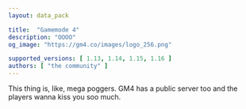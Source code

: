 ```yaml
---
layout: data_pack

title:  "Gamemode 4"
description: "OOOO"
og_image: "https://gm4.co/images/logo_256.png"

supported_versions: [ 1.13, 1.14, 1.15, 1.16 ]
authors: [ "the community" ]
---
```


This thing is, like, mega poggers. GM4 has a public server too and the players wanna kiss you soo much.
